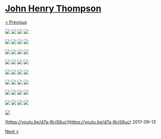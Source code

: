 # [John Henry Thompson](../README.md)

[< Previous](2017-09-28-1.md)

[![](../media/2017-09-28/Timeline-Photos-Cosmic-Exactly-1-00-lbs-of-nutrition-thumb.jpg)](../posts/2017-09-28-4.md) [![](../media/2017-09-27/Timeline-Photos-Everything-of-substance-changes-Grow-Decay-Evolv-thumb.jpg)](../posts/2017-09-27-1.md) [![](../media/2017-09-27/Timeline-Photos-He-s-on-the-corner-7am-to-9am-thumb.jpg)](../posts/2017-09-27-2.md) [![](../media/2017-09-27/Timeline-Photos-The-colored-mind-on-DICE-thumb.jpg)](../posts/2017-09-27-3.md)

[![](../media/2017-09-26/Timeline-Photos-Nature-will-find-a-way-thumb.jpg)](../posts/2017-09-26-1.md) [![](../media/2017-09-26/Timeline-Photos-The-Lingo-legacy-thumb.jpg)](../posts/2017-09-26-2.md) [![](../media/2017-09-26/Timeline-Photos-The-Lingo-legacy-1-thumb.jpg)](../posts/2017-09-26-3.md) [![](../media/2017-09-26/Timeline-Photos-DICE-color-wave-2017-09-09-thumb.jpg)](../posts/2017-09-26-4.md)

[![](../media/2017-09-26/Timeline-Photos-DICE-color-wave-2017-09-10-thumb.jpg)](../posts/2017-09-26-5.md) [![](../media/2017-09-26/Timeline-Photos-DICE-color-wave-2017-09-11-thumb.jpg)](../posts/2017-09-26-6.md) [![](../media/2017-09-23/Timeline-Photos-Colored-mind-at-skysoup-org-store-front-display-thumb.jpg)](../posts/2017-09-23-1.md) [![](../media/2017-09-23/Timeline-Photos-DICE-3D-from-1983-I-will-revive-3D-man-thumb.jpg)](../posts/2017-09-23-2.md)

[![](../media/2017-09-23/Timeline-Photos-Could-not-rest-until-trinity-found-thumb.jpg)](../posts/2017-09-23-3.md) [![](../media/2017-09-23/Timeline-Photos-DICE-feedback-1-1-4-5-20-thumb.jpg)](../posts/2017-09-23-4.md) [![](../media/2017-09-23/Timeline-Photos-10-minutes-for-my-solution-Am-i-right-thumb.jpg)](../posts/2017-09-23-5.md) [![](../media/2017-09-23/Timeline-Photos-Back-in-the-DICE-Lab-thumb.jpg)](../posts/2017-09-23-6.md)

[![](../media/2017-09-22/Timeline-Photos-Looking-to-the-light-thumb.jpg)](../posts/2017-09-22-1.md) [![](../media/2017-09-22/Timeline-Photos-Hips-and-figures-thumb.jpg)](../posts/2017-09-22-2.md) [![](../media/2017-09-22/Timeline-Photos-Preparing-for-dinner-thumb.jpg)](../posts/2017-09-22-3.md) [![](../media/2017-09-22/Timeline-Photos-DICE-math-1-1-4-5-20-thumb.jpg)](../posts/2017-09-22-4.md)

[![](../media/2017-09-21/Timeline-Photos-Colored-mind-many-hats-wear-I-and-I-self-thumb.jpg)](../posts/2017-09-21-1.md) [![](../media/2017-09-19/Timeline-Photos-DICE-color-meter-of-Zulu-Telephone-Wire-product-thumb.jpg)](../posts/2017-09-19-1.md) [![](../media/2017-09-17/Timeline-Photos-From-the-DICE-Lab-1-1-4-Thoughts-of-Bhrama-the-c-thumb.jpg)](../posts/2017-09-17-1.md) [![](../media/2017-09-17/Timeline-Photos-1-1-4-thumb.jpg)](../posts/2017-09-17-2.md)

[![](../media/2017-09-17/Timeline-Photos-DICE-age-1-1-4-thumb.jpg)](../posts/2017-09-17-3.md) [![](../media/2017-09-17/Timeline-Photos-1-1-5-thumb.jpg)](../posts/2017-09-17-4.md) [![](../media/2017-09-17/Timeline-Photos-Dining-and-DICEing-thumb.jpg)](../posts/2017-09-17-5.md) [![](../media/2017-09-15/Timeline-Photos-A-few-years-ago-my-daughter-sent-me-this-photo-o-thumb.jpg)](../posts/2017-09-15-1.md)

[![](../media/2017-09-15/Timeline-Photos-I-sent-by-cosmic-twin-Benjamin-B-DICE-app-in-200-thumb.jpg)](../posts/2017-09-15-2.md) [![](../media/2017-09-15/Timeline-Photos-DICE-color-bar-thumb.jpg)](../posts/2017-09-15-3.md) [![](../media/2017-09-15/Timeline-Photos-We-are-guests-Nature-rules-this-planet-thumb.jpg)](../posts/2017-09-15-4.md) [![](../media/2017-09-15/Timeline-Photos-DICE-Greetings-for-a-new-day-thumb.jpg)](../posts/2017-09-15-5.md)

[![](../media/2017-09-15/Teeth-upgrade-3d-preview-thumb.jpg)](../posts/2017-09-15-6.md)

[https://youtu.be/d7a-RcjS6uc](https://youtu.be/d7a-RcjS6uc)
2017-09-13

[Next >](2017-05-31-1.md)